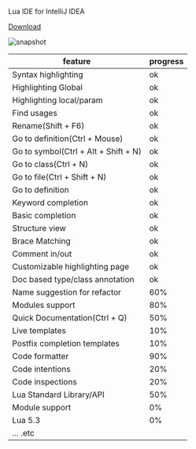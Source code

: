 Lua IDE for IntelliJ IDEA

[Download](/../../releases)

![snapshot](http://git.oschina.net/uploads/images/2017/0205/154051_382def6d_5199.png)

feature | progress
------- | -------
Syntax highlighting | ok
Highlighting Global | ok
Highlighting local/param | ok
Find usages | ok
Rename(Shift + F6) | ok
Go to definition(Ctrl + Mouse) | ok
Go to symbol(Ctrl + Alt + Shift + N) | ok
Go to class(Ctrl + N) | ok
Go to file(Ctrl + Shift + N) | ok
Go to definition | ok
Keyword completion | ok
Basic completion | ok
Structure view | ok
Brace Matching | ok
Comment in/out | ok
Customizable highlighting page | ok
Doc based type/class annotation | ok
Name suggestion for refactor | 60%
Modules support | 80%
Quick Documentation(Ctrl + Q) | 50%
Live templates | 10%
Postfix completion templates | 10%
Code formatter | 90%
Code intentions | 20%
Code inspections | 20%
Lua Standard Library/API | 50%
Module support | 0%
Lua 5.3 | 0%
... .etc |